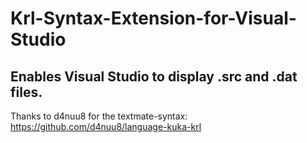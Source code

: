 # Krl-Syntax-Extension-for-Visual-Studio

## Enables Visual Studio to display .src and .dat files.

Thanks to d4nuu8 for the textmate-syntax: https://github.com/d4nuu8/language-kuka-krl
